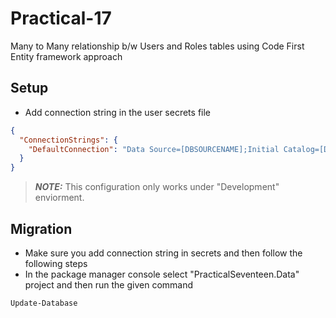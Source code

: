 # Practical-17

Many to Many relationship b/w Users and Roles tables using Code First Entity framework approach

## Setup

- Add connection string in the user secrets file

```json
{
  "ConnectionStrings": {
    "DefaultConnection": "Data Source=[DBSOURCENAME];Initial Catalog=[DBName];Persist Security Info=True;User ID=[YOURUSERID];Password=[******];TrustServerCertificate=True"
  }
}
```

> **_NOTE:_** This configuration only works under "Development" enviorment.

## Migration

- Make sure you add connection string in secrets and then follow the following steps
- In the package manager console select "PracticalSeventeen.Data" project and then run the given command

```bash
Update-Database
```
